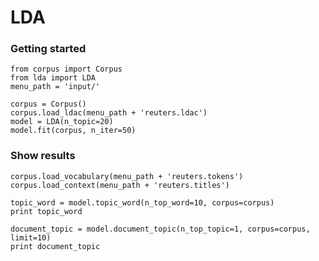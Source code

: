 # LDA

### Getting started

    from corpus import Corpus
    from lda import LDA
    menu_path = 'input/'

    corpus = Corpus()
    corpus.load_ldac(menu_path + 'reuters.ldac')
    model = LDA(n_topic=20)
    model.fit(corpus, n_iter=50)


### Show results
    corpus.load_vocabulary(menu_path + 'reuters.tokens')
    corpus.load_context(menu_path + 'reuters.titles')

    topic_word = model.topic_word(n_top_word=10, corpus=corpus)
    print topic_word

    document_topic = model.document_topic(n_top_topic=1, corpus=corpus, limit=10)
    print document_topic
